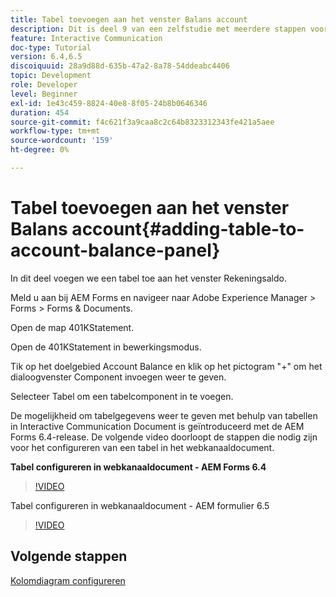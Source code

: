 ```yaml
---
title: Tabel toevoegen aan het venster Balans account
description: Dit is deel 9 van een zelfstudie met meerdere stappen voor het maken van uw eerste interactieve communicatiedocument. In dit deel voegen we een tabel toe aan het deelvenster Rekenbalans.
feature: Interactive Communication
doc-type: Tutorial
version: 6.4,6.5
discoiquuid: 28a9d88d-635b-47a2-8a78-54ddeabc4406
topic: Development
role: Developer
level: Beginner
exl-id: 1e43c459-8824-40e8-8f05-24b8b0646346
duration: 454
source-git-commit: f4c621f3a9caa8c2c64b8323312343fe421a5aee
workflow-type: tm+mt
source-wordcount: '159'
ht-degree: 0%

---
```


# Tabel toevoegen aan het venster Balans account{#adding-table-to-account-balance-panel}

In dit deel voegen we een tabel toe aan het venster Rekeningsaldo.

Meld u aan bij AEM Forms en navigeer naar Adobe Experience Manager > Forms > Forms &amp; Documents.

Open de map 401KStatement.

Open de 401KStatement in bewerkingsmodus.

Tik op het doelgebied Account Balance en klik op het pictogram &quot;+&quot; om het dialoogvenster Component invoegen weer te geven.

Selecteer Tabel om een tabelcomponent in te voegen.

De mogelijkheid om tabelgegevens weer te geven met behulp van tabellen in Interactive Communication Document is geïntroduceerd met de AEM Forms 6.4-release. De volgende video doorloopt de stappen die nodig zijn voor het configureren van een tabel in het webkanaaldocument.

**Tabel configureren in webkanaaldocument - AEM Forms 6.4**

>[!VIDEO](https://video.tv.adobe.com/v/22360?quality=12&learn=on)

Tabel configureren in webkanaaldocument - AEM formulier 6.5

>[!VIDEO](https://video.tv.adobe.com/v/27847?quality=12&learn=on)

## Volgende stappen

[Kolomdiagram configureren](./partten.md)
